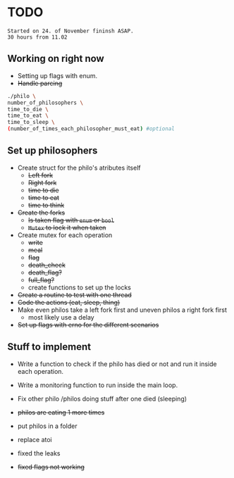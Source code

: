 # TODO

```Text
Started on 24. of November fininsh ASAP.
30 hours from 11.02
```

## Working on right now

- Setting up flags with enum.
- ~~Handle parcing~~

```Bash
./philo \
number_of_philosophers \
time_to_die \
time_to_eat \
time_to_sleep \
(number_of_times_each_philosopher_must_eat) #optional
```

## Set up philosophers

- Create struct for the philo's atributes itself
  - ~~Left fork~~
  - ~~Right fork~~
  - ~~time to die~~
  - ~~time to eat~~
  - ~~time to think~~
- ~~Create the forks~~
  - ~~Is taken flag with ```enum``` or ```bool```~~
  - ~~```Mutex``` to lock it when taken~~
- Create mutex for each operation
  - ~~write~~
  - ~~meal~~
  - ~~flag~~
  - ~~death_check~~
  - ~~death_flag?~~
  - ~~full_flag?~~
  - create functions to set up the locks
- ~~Create a routine to test with one thread~~
- ~~Code the actions (eat, sleep, thing)~~
- Make even philos take a left fork first and uneven philos a right fork first
  - most likely use a delay
- ~~Set up flags with erno for the different scenarios~~

## Stuff to implement

- Write a function to check if the philo has died or not and run it inside each operation.
- Write a monitoring function to run inside the main loop.
- Fix other philo /philos doing stuff after one died (sleeping)

- ~~philos are eating 1 more times~~
- put philos in a folder
- replace atoi
- fixed the leaks
- ~~fixed flags not working~~
